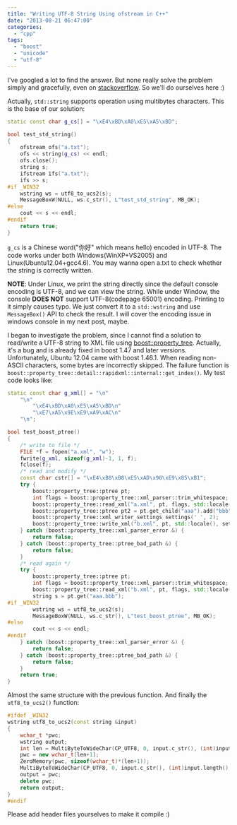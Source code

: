 ```yaml
---
title: "Writing UTF-8 String Using ofstream in C++"
date: "2013-08-21 06:47:00"
categories: 
  - "cpp"
tags: 
  - "boost"
  - "unicode"
  - "utf-8"
---
```


I've googled a lot to find the answer. But none really solve the problem simply and gracefully, even on [stackoverflow](http://www.stackoverflow.com/). So we'll do ourselves here :)

Actually, `std::string` supports operation using multibytes characters. This is the base of our solution:

```cpp
static const char g_cs[] = "\xE4\xBD\xA0\xE5\xA5\xBD";

bool test_std_string()
{
    ofstream ofs("a.txt");
    ofs << string(g_cs) << endl;
    ofs.close();
    string s;
    ifstream ifs("a.txt");
    ifs >> s;
#if _WIN32
    wstring ws = utf8_to_ucs2(s);
    MessageBoxW(NULL, ws.c_str(), L"test_std_string", MB_OK);
#else
    cout << s << endl;
#endif
    return true;
}
```

`g_cs` is a Chinese word("你好" which means hello) encoded in UTF-8. The code works under both Windows(WinXP+VS2005) and Linux(Ubuntu12.04+gcc4.6). You may wanna open a.txt to check whether the string is correctly written.

**NOTE**: Under Linux, we print the string directly since the default console encoding is UTF-8, and we can view the string. While under Window, the console **DOES NOT** support UTF-8(codepage 65001) encoding. Printing to it simply causes typo. We just convert it to a `std::wstring` and use `MessageBox()` API to check the result. I will cover the encoding issue in windows console in my next post, maybe.

I began to investigate the problem, since I cannot find a solution to read/write a UTF-8 string to XML file using [boost::property_tree](http://www.boost.org/doc/libs/1_54_0/doc/html/property_tree.html). Actually, it's a bug and is already fixed in boost 1.47 and later versions. Unfortunately, Ubuntu 12.04 came with boost 1.46.1. When reading non-ASCII characters, some bytes are incorrectly skipped. The failure function is `boost::property_tree::detail::rapidxml::internal::get_index()`. My test code looks like:

```cpp
static const char g_xml[] = "\n"
    "\n"
        "\xE4\xBD\xA0\xE5\xA5\xBD\n"
        "\xE7\xA5\x9E\xE9\xA9\xAC\n"
    "\n";

bool test_boost_ptree()
{
    /* write to file */
    FILE *f = fopen("a.xml", "w");
    fwrite(g_xml, sizeof(g_xml)-1, 1, f);
    fclose(f);
    /* read and modify */
    const char cstr[] = "\xE4\xB8\xB8\xE5\xAD\x90\xE9\x85\xB1";
    try {
        boost::property_tree::ptree pt;
        int flags = boost::property_tree::xml_parser::trim_whitespace;
        boost::property_tree::read_xml("a.xml", pt, flags, std::locale());
        boost::property_tree::ptree pt2 = pt.get_child("aaa").add("bbb", string(cstr));
        boost::property_tree::xml_writer_settings settings(' ', 2);
        boost::property_tree::write_xml("b.xml", pt, std::locale(), settings);
    } catch (boost::property_tree::xml_parser_error &) {
        return false;
    } catch (boost::property_tree::ptree_bad_path &) {
        return false;
    }
    /* read again */
    try {
        boost::property_tree::ptree pt;
        int flags = boost::property_tree::xml_parser::trim_whitespace;
        boost::property_tree::read_xml("b.xml", pt, flags, std::locale());
        string s = pt.get("aaa.bbb");
#if _WIN32
        wstring ws = utf8_to_ucs2(s);
        MessageBoxW(NULL, ws.c_str(), L"test_boost_ptree", MB_OK);
#else
        cout << s << endl;
#endif
    } catch (boost::property_tree::xml_parser_error &) {
        return false;
    } catch (boost::property_tree::ptree_bad_path &) {
        return false;
    }
    return true;
}
```

Almost the same structure with the previous function. And finally the `utf8_to_ucs2()` function:

```cpp
#ifdef _WIN32
wstring utf8_to_ucs2(const string &input)
{
    wchar_t *pwc;
    wstring output;
    int len = MultiByteToWideChar(CP_UTF8, 0, input.c_str(), (int)input.length(), NULL, 0);
    pwc = new wchar_t[len+1];
    ZeroMemory(pwc, sizeof(wchar_t)*(len+1));
    MultiByteToWideChar(CP_UTF8, 0, input.c_str(), (int)input.length(), pwc, len+1);
    output = pwc;
    delete pwc;
    return output;
}
#endif
```

Please add header files yourselves to make it compile :)
